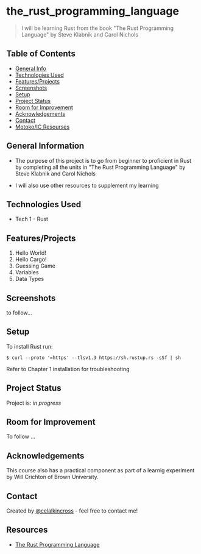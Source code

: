 # the_rust_programming_language
> I will be learning Rust from the book "The Rust Programming Language" by Steve Klabnik and Carol Nichols

<!-- > Live demo [_here_](https://www.example.com). If you have the project hosted somewhere, include the link here. -->

## Table of Contents
* [General Info](#general-information)
* [Technologies Used](#technologies-used)
* [Features/Projects](#features)
* [Screenshots](#screenshots)
* [Setup](#setup) <!-- * [Usage](#usage) -->
* [Project Status](#project-status)
* [Room for Improvement](#room-for-improvement)
* [Acknowledgements](#acknowledgements)
* [Contact](#contact)
* [Motoko/IC Resourses](#resources)
<!-- * [License](#license) -->


## General Information
- The purpose of this project is to go from beginner to proficient in Rust by completing all the units in "The Rust Programming Language" by Steve Klabnik and Carol Nichols

- I will also use other resources to supplement my learning
<!-- You don't have to answer all the questions - just the ones relevant to your project. -->


## Technologies Used
- Tech 1 - Rust


## Features/Projects
1. Hello World!
2. Hello Cargo!
3. Guessing Game
4. Variables
5. Data Types

## Screenshots
to follow...
<!-- ![Example screenshot](./img/UIpic.png) -->



## Setup
To install Rust run:

`$ curl --proto '=https' --tlsv1.3 https://sh.rustup.rs -sSf | sh`

Refer to Chapter 1 installation for troubleshooting


<!-- ## Usage -->


## Project Status
Project is: _in progress_ 

## Room for Improvement

To follow ...


## Acknowledgements

This course also has a practical component as part of a learnig experiment by Will Crichton of Brown University.



## Contact
Created by [@celalkincross](https://celalkincross.github.io/) - feel free to contact me!


<!-- Optional -->
<!-- ## License -->
<!-- This project is open source and available under the [... License](). -->

<!-- You don't have to include all sections - just the one's relevant to your project -->

## Resources

- [The Rust Programming Language](https://doc.rust-lang.org/book/)
